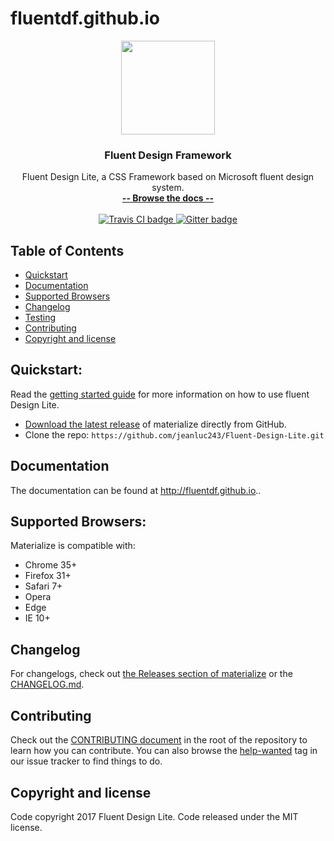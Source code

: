 # fluentdf.github.io
<p align="center">
  <a href="fluentdf.github.io">
    <img src="https://github.com/fluentdf/fluentdf.github.io/blob/master/img/icon.svg" width="150">
  </a>

  <h3 align="center">Fluent Design Framework</h3>

  <p align="center">
    Fluent Design Lite, a CSS Framework based on Microsoft fluent design system.
    <br>
    <a href="fluentdf.github.io"><strong>-- Browse the docs --</strong></a>
    <br>
    <br>
    <a href="https://travis-ci.org/jeanluc243/Fluent-Design-Lite">
      <img src="https://travis-ci.org/jeanluc243/Fluent-Design-Lite.svg?branch=master" alt="Travis CI badge">
    </a>
    <a href="https://gitter.im/Fluent-Design-Framework/">
      <img src="https://badges.gitter.im/Join%20Chat.svg" alt="Gitter badge">
    </a>
</p>

## Table of Contents
- [Quickstart](#quickstart)
- [Documentation](#documentation)
- [Supported Browsers](#supported-browsers)
- [Changelog](#changelog)
- [Testing](#testing)
- [Contributing](#contributing)
- [Copyright and license](#copyright-and-license)

## Quickstart:
Read the [getting started guide](http://fluentdf.github.io) for more information on how to use fluent Design Lite.

- [Download the latest release](https://github.com/jeanluc243/Fluent-Design-Lite) of materialize directly from GitHub.
- Clone the repo: `https://github.com/jeanluc243/Fluent-Design-Lite.git`
## Documentation
The documentation can be found at <http://fluentdf.github.io>..

## Supported Browsers:
Materialize is compatible with:

- Chrome 35+
- Firefox 31+
- Safari 7+
- Opera
- Edge
- IE 10+

## Changelog
For changelogs, check out [the Releases section of materialize](https://github.com/jeanluc243/fluent-Design-Lite/releases) or the [CHANGELOG.md](CHANGELOG.md).

## Contributing
Check out the [CONTRIBUTING document](CONTRIBUTING.md) in the root of the repository to learn how you can contribute. You can also browse the [help-wanted](https://github.com/Dogfalo/materialize/labels/help-wanted) tag in our issue tracker to find things to do.

## Copyright and license
Code copyright 2017 Fluent Design Lite. Code released under the MIT license.

